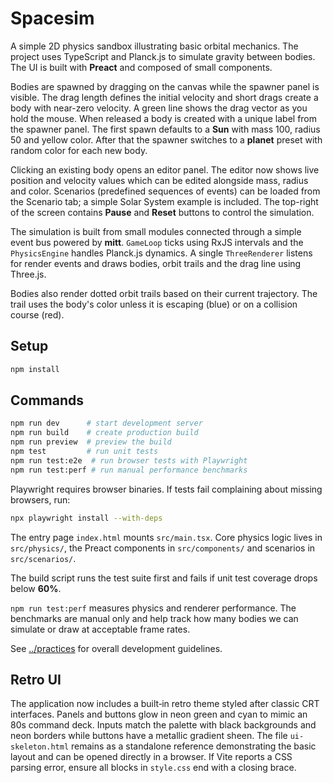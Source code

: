 # Spacesim

A simple 2D physics sandbox illustrating basic orbital mechanics. The project uses TypeScript and Planck.js to simulate gravity between bodies. The UI is built with **Preact** and composed of small components.

Bodies are spawned by dragging on the canvas while the spawner panel is visible. The drag length defines the initial velocity and short drags create a body with near-zero velocity. A green line shows the drag vector as you hold the mouse. When released a body is created with a unique label from the spawner panel. The first spawn defaults to a **Sun** with mass 100, radius 50 and yellow color. After that the spawner switches to a **planet** preset with random color for each new body.

Clicking an existing body opens an editor panel. The editor now shows live position and velocity values which can be edited alongside mass, radius and color. Scenarios (predefined sequences of events) can be loaded from the Scenario tab; a simple Solar System example is included. The top-right of the screen contains **Pause** and **Reset** buttons to control the simulation.

The simulation is built from small modules connected through a simple event bus powered by **mitt**. `GameLoop` ticks using RxJS intervals and the `PhysicsEngine` handles Planck.js dynamics. A single `ThreeRenderer` listens for render events and draws bodies, orbit trails and the drag line using Three.js.

Bodies also render dotted orbit trails based on their current trajectory. The trail uses the body's color unless it is escaping (blue) or on a collision course (red).

## Setup
```bash
npm install
```

## Commands
```bash
npm run dev      # start development server
npm run build    # create production build
npm run preview  # preview the build
npm test         # run unit tests
npm run test:e2e  # run browser tests with Playwright
npm run test:perf # run manual performance benchmarks
```

Playwright requires browser binaries. If tests fail complaining about missing browsers, run:
```bash
npx playwright install --with-deps
```

The entry page `index.html` mounts `src/main.tsx`. Core physics logic lives in `src/physics/`, the Preact components in `src/components/` and scenarios in `src/scenarios/`.

The build script runs the test suite first and fails if unit test coverage drops below **60%**.

`npm run test:perf` measures physics and renderer performance. The benchmarks are manual only and help track how many bodies we can simulate or draw at acceptable frame rates.

See [../practices](../practices) for overall development guidelines.

## Retro UI

The application now includes a built‑in retro theme styled after classic
CRT interfaces. Panels and buttons glow in neon green and cyan to mimic an
80s command deck. Inputs match the palette with black backgrounds and neon
borders while buttons have a metallic gradient sheen. The file
`ui-skeleton.html` remains as a standalone reference demonstrating the
basic layout and can be opened directly in a browser. If Vite reports a
CSS parsing error, ensure all blocks in `style.css` end with a closing
brace.
